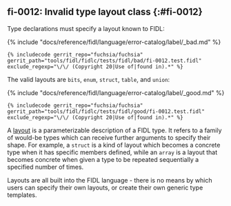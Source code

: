 ## fi-0012: Invalid type layout class {:#fi-0012}

Type declarations must specify a layout known to FIDL:

{% include "docs/reference/fidl/language/error-catalog/label/_bad.md" %}

```fidl
{% includecode gerrit_repo="fuchsia/fuchsia" gerrit_path="tools/fidl/fidlc/tests/fidl/bad/fi-0012.test.fidl" exclude_regexp="\/\/ (Copyright 20|Use of|found in).*" %}
```

<!-- TODO(https://fxbug.dev/42062984): Add `overlay` to the list once it lands. -->

The valid layouts are `bits`, `enum`, `struct`, `table`, and `union`:

{% include "docs/reference/fidl/language/error-catalog/label/_good.md" %}

```fidl
{% includecode gerrit_repo="fuchsia/fuchsia" gerrit_path="tools/fidl/fidlc/tests/fidl/good/fi-0012.test.fidl" exclude_regexp="\/\/ (Copyright 20|Use of|found in).*" %}
```

A [layout][docs-fidl-lexicon-types] is a parameterizable description of a FIDL
type. It refers to a family of would-be types which can receive further
arguments to specify their shape. For example, a `struct` is a kind of layout
which becomes a concrete type when it has specific members defined, while an
`array` is a layout that becomes concrete when given  a type to be repeated
sequentially a specified number of times.

Layouts are all built into the FIDL language - there is no means by which users
can specify their own layouts, or create their own generic type templates.

[docs-fidl-lexicon-types]: /docs/reference/fidl/language/lexicon.md#type-terms

